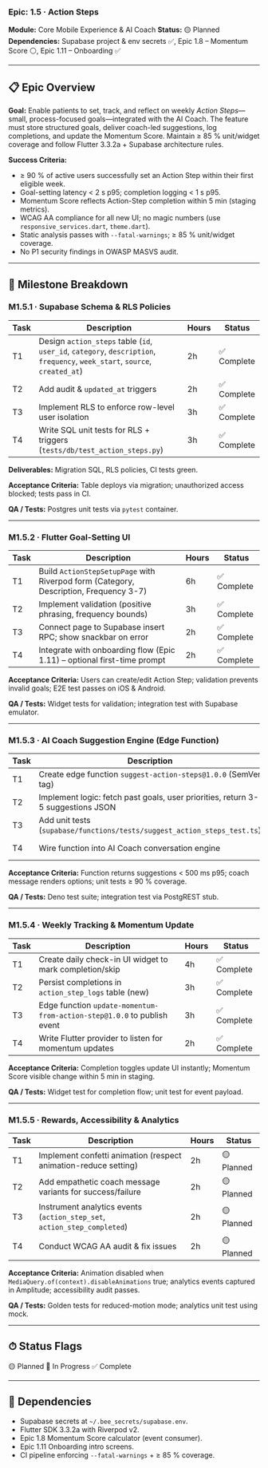 ### Epic: 1.5 · Action Steps

**Module:** Core Mobile Experience & AI Coach **Status:** 🟡 Planned
**Dependencies:** Supabase project & env secrets ✅, Epic 1.8 – Momentum Score
⚪, Epic 1.11 – Onboarding ✅

---

## 📋 Epic Overview

**Goal:** Enable patients to set, track, and reflect on weekly _Action
Steps_—small, process-focused goals—integrated with the AI Coach. The feature
must store structured goals, deliver coach-led suggestions, log completions, and
update the Momentum Score. Maintain ≥ 85 % unit/widget coverage and follow
Flutter 3.3.2a + Supabase architecture rules.

**Success Criteria:**

- ≥ 90 % of active users successfully set an Action Step within their first
  eligible week.
- Goal-setting latency < 2 s p95; completion logging < 1 s p95.
- Momentum Score reflects Action-Step completion within 5 min (staging metrics).
- WCAG AA compliance for all new UI; no magic numbers (use
  `responsive_services.dart`, `theme.dart`).
- Static analysis passes with `--fatal-warnings`; ≥ 85 % unit/widget coverage.
- No P1 security findings in OWASP MASVS audit.

---

## 🏁 Milestone Breakdown

### M1.5.1 · Supabase Schema & RLS Policies

| Task | Description                                                                                                                 | Hours | Status      |
| ---- | --------------------------------------------------------------------------------------------------------------------------- | ----- | ----------- |
| T1   | Design `action_steps` table (`id`, `user_id`, `category`, `description`, `frequency`, `week_start`, `source`, `created_at`) | 2h    | ✅ Complete |
| T2   | Add audit & `updated_at` triggers                                                                                           | 2h    | ✅ Complete |
| T3   | Implement RLS to enforce row-level user isolation                                                                           | 3h    | ✅ Complete |
| T4   | Write SQL unit tests for RLS + triggers (`tests/db/test_action_steps.py`)                                                   | 3h    | ✅ Complete |

**Deliverables:** Migration SQL, RLS policies, CI tests green.

**Acceptance Criteria:** Table deploys via migration; unauthorized access
blocked; tests pass in CI.

**QA / Tests:** Postgres unit tests via `pytest` container.

---

### M1.5.2 · Flutter Goal-Setting UI

| Task | Description                                                                           | Hours | Status      |
| ---- | ------------------------------------------------------------------------------------- | ----- | ----------- |
| T1   | Build `ActionStepSetupPage` with Riverpod form (Category, Description, Frequency 3-7) | 6h    | ✅ Complete |
| T2   | Implement validation (positive phrasing, frequency bounds)                            | 3h    | ✅ Complete |
| T3   | Connect page to Supabase insert RPC; show snackbar on error                           | 2h    | ✅ Complete |
| T4   | Integrate with onboarding flow (Epic 1.11) – optional first-time prompt               | 2h    | ✅ Complete |

**Acceptance Criteria:** Users can create/edit Action Step; validation prevents
invalid goals; E2E test passes on iOS & Android.

**QA / Tests:** Widget tests for validation; integration test with Supabase
emulator.

---

### M1.5.3 · AI Coach Suggestion Engine (Edge Function)

| Task | Description                                                                     | Hours | Status      |
| ---- | ------------------------------------------------------------------------------- | ----- | ----------- |
| T1   | Create edge function `suggest-action-steps@1.0.0` (SemVer tag)                  | 4h    | ✅ Complete |
| T2   | Implement logic: fetch past goals, user priorities, return 3-5 suggestions JSON | 4h    | ✅ Complete |
| T3   | Add unit tests (`supabase/functions/tests/suggest_action_steps_test.ts`)        | 3h    | ✅ Complete |
| T4   | Wire function into AI Coach conversation engine                                 | 3h    | ✅ Complete |

**Acceptance Criteria:** Function returns suggestions < 500 ms p95; coach
message renders options; unit tests ≥ 90 % coverage.

**QA / Tests:** Deno test suite; integration test via PostgREST stub.

---

### M1.5.4 · Weekly Tracking & Momentum Update

| Task | Description                                                             | Hours | Status      |
| ---- | ----------------------------------------------------------------------- | ----- | ----------- |
| T1   | Create daily check-in UI widget to mark completion/skip                 | 4h    | ✅ Complete |
| T2   | Persist completions in `action_step_logs` table (new)                   | 3h    | ✅ Complete |
| T3   | Edge function `update-momentum-from-action-step@1.0.0` to publish event | 3h    | ✅ Complete |
| T4   | Write Flutter provider to listen for momentum updates                   | 2h    | ✅ Complete |

**Acceptance Criteria:** Completion toggles update UI instantly; Momentum Score
visible change within 5 min in staging.

**QA / Tests:** Widget test for completion flow; unit test for event payload.

---

### M1.5.5 · Rewards, Accessibility & Analytics

| Task | Description                                                              | Hours | Status     |
| ---- | ------------------------------------------------------------------------ | ----- | ---------- |
| T1   | Implement confetti animation (respect animation-reduce setting)          | 2h    | 🟡 Planned |
| T2   | Add empathetic coach message variants for success/failure                | 2h    | 🟡 Planned |
| T3   | Instrument analytics events (`action_step_set`, `action_step_completed`) | 2h    | 🟡 Planned |
| T4   | Conduct WCAG AA audit & fix issues                                       | 2h    | 🟡 Planned |

**Acceptance Criteria:** Animation disabled when
`MediaQuery.of(context).disableAnimations` true; analytics events captured in
Amplitude; accessibility audit passes.

**QA / Tests:** Golden tests for reduced-motion mode; analytics unit test using
mock.

---

## ⏱ Status Flags

🟡 Planned 🔵 In Progress ✅ Complete

---

## 🔗 Dependencies

- Supabase secrets at `~/.bee_secrets/supabase.env`.
- Flutter SDK 3.3.2a with Riverpod v2.
- Epic 1.8 Momentum Score calculator (event consumer).
- Epic 1.11 Onboarding intro screens.
- CI pipeline enforcing `--fatal-warnings` + ≥ 85 % coverage.
